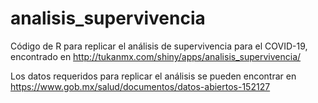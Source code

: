 # analisis_supervivencia
Código de R para replicar el análisis de supervivencia para el COVID-19, encontrado en http://tukanmx.com/shiny/apps/analisis_supervivencia/

Los datos requeridos para replicar el análisis se pueden encontrar en https://www.gob.mx/salud/documentos/datos-abiertos-152127
